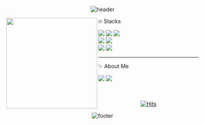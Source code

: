 <div align="center">
  
![header](https://capsule-render.vercel.app/api?type=waving&color=b224ef&height=100&section=header)

<img align="left" src="https://github-readme-stats.vercel.app/api?username=D-Sup&show_icons=true&theme=radical" height="238px"/>

<div align="left">
  
  <p>🔥 Stacks</p>
  <img src="https://img.shields.io/badge/html5-%23E34F26.svg?&style=for-the-badge&logo=html5&logoColor=white" /> 
  <img src="https://img.shields.io/badge/css3-%231572B6.svg?&style=for-the-badge&logo=css3&logoColor=white" />
  <img src="https://img.shields.io/badge/javascript-%23F7DF1E.svg?&style=for-the-badge&logo=javascript&logoColor=black" />  
  
  <br>
  
  <img src="https://img.shields.io/badge/react-%2361DAFB.svg?&style=for-the-badge&logo=react&logoColor=black" />
  <img src="https://img.shields.io/badge/typescript-3178C6?style=for-the-badge&logo=TypeScript&logoColor=white" />

  <br>
  
  <img src="https://img.shields.io/badge/styled--components-%23DB7093.svg?&style=for-the-badge&logo=styled-components&logoColor=white" />
  <img src="https://img.shields.io/badge/figma-%23F24E1E.svg?&style=for-the-badge&logo=figma&logoColor=white" />

  ---
  
  <p>✨ About Me</p>
  <a href="https://d-sup.github.io" target="_blank"><img src="https://img.shields.io/badge/blog-%20c997.svg?&style=for-the-badge&logo=blogger&logoColor=white" /></a>
  <a href="mailto:andongcelsius@gmail.com" target="_blank"><img src="https://img.shields.io/badge/gmail-%23EA4335.svg?&style=for-the-badge&logo=gmail&logoColor=white" /></a>
  
</div>

<br>
<br>
  
[![Hits](https://hits.seeyoufarm.com/api/count/incr/badge.svg?url=https%3A%2F%2Fgithub.com%2FD-Sup&count_bg=%23B4B4B3&title_bg=%23cc2069&icon=github.svg&icon_color=%23FFF&title=&edge_flat=false)](https://hits.seeyoufarm.com)

![footer](https://capsule-render.vercel.app/api?type=waving&color=b224ef&height=100&section=footer)

</div>
